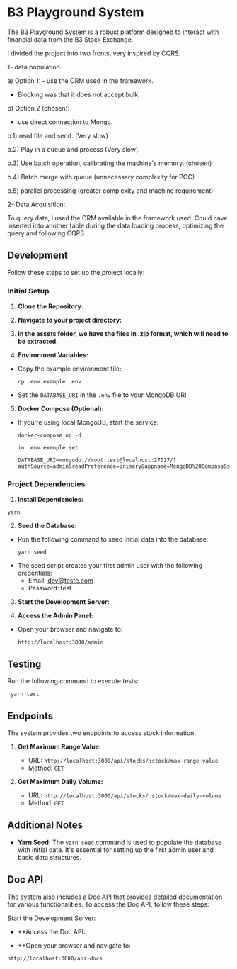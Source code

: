 # B3 Playground System

The B3 Playground System is a robust platform designed to interact with financial data from the B3 Stock Exchange. 

I divided the project into two fronts, very inspired by CQRS. 

1- data population. 

a) Option 1: - use the ORM used in the framework. 

- Blocking was that it does not accept bulk. 

b) Option 2 (chosen): 

- use direct connection to Mongo. 

b.1) read file and send. (Very slow) 

b.2) Play in a queue and process (Very slow). 

b.3) Use batch operation, calibrating the machine's memory. (chosen) 

b.4) Batch merge with queue (unnecessary complexity for POC)

b.5) parallel processing (greater complexity and machine requirement)

2- Data Acquisition:

To query data, I used the ORM available in the framework used. Could have inserted into another table during the data loading process, optimizing the query and following CQRS


## Development

Follow these steps to set up the project locally:

### Initial Setup

1. **Clone the Repository:**

2. **Navigate to your project directory:**

3. **In the assets folder, we have the files in .zip format, which will need to be extracted.**

4. **Environment Variables:**
- Copy the example environment file:
  ```
  cp .env.example .env
  ```
- Set the `DATABASE_URI` in the `.env` file to your MongoDB URI.

5. **Docker Compose (Optional):**
- If you're using local MongoDB, start the service:
  ```
  docker-compose up -d

  in .env exemple set

  DATABASE_URI=mongodb://root:test@localhost:27017/?authSource=admin&readPreference=primary&appname=MongoDB%20Compass&ssl=false
  ```

### Project Dependencies

1. **Install Dependencies:**

  ```
  yarn
  ```

2. **Seed the Database:**
- Run the following command to seed initial data into the database:
  ```
  yarn seed
  ```
- The seed script creates your first admin user with the following credentials:
  - Email: dev@teste.com
  - Password: test

3. **Start the Development Server:**

4. **Access the Admin Panel:**
- Open your browser and navigate to:
  ```
  http://localhost:3000/admin
  ```

## Testing

Run the following command to execute tests:

 ```
  yarn test
  ```


## Endpoints

The system provides two endpoints to access stock information:

1. **Get Maximum Range Value:**
   - URL: `http://localhost:3000/api/stocks/:stock/max-range-value`
   - Method: `GET`

2. **Get Maximum Daily Volume:**
   - URL: `http://localhost:3000/api/stocks/:stock/max-daily-volume`
   - Method: `GET`

## Additional Notes

- **Yarn Seed:** The `yarn seed` command is used to populate the database with initial data. It's essential for setting up the first admin user and basic data structures.


## Doc API

The system also includes a Doc API that provides detailed documentation for various functionalities. To access the Doc API, follow these steps:

Start the Development Server:

- **Access the Doc API:

- **Open your browser and navigate to:

```
http://localhost:3000/api-docs
```



